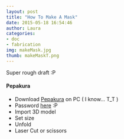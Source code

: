 ```yaml
---
layout: post
title: "How To Make A Mask"
date: 2015-05-18 16:54:46
author: Laura
categories: 
- doc
- fabrication
img: makeMask.jpg
thumb: makeMaskT.png
---
```


Super rough draft :P

#### Pepakura
- Download [Pepakura][Pepakura] on PC ( I know... T_T )
- Password [here][ps] :P
- Import 3D model
- Set size
- Unfold
- Laser Cut or scissors

[Pepakura]: 	http://www.tamasoft.co.jp/pepakura-en/
[ps]: 			https://answers.yahoo.com/question/index?qid=20100805034035AAqRsbh